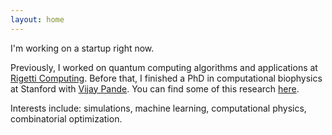```yaml
---
layout: home
---
```


I'm working on a startup right now.

Previously, I worked on quantum computing algorithms and applications at [Rigetti Computing](https://www.rigetti.com/). Before that, I finished a PhD in computational biophysics at Stanford with [Vijay Pande](https://www.pandelab.org). You can find some of this research [here](https://scholar.google.com/citations?user=5puhOkwAAAAJ&hl=en).

Interests include: simulations, machine learning, computational physics, combinatorial optimization.
